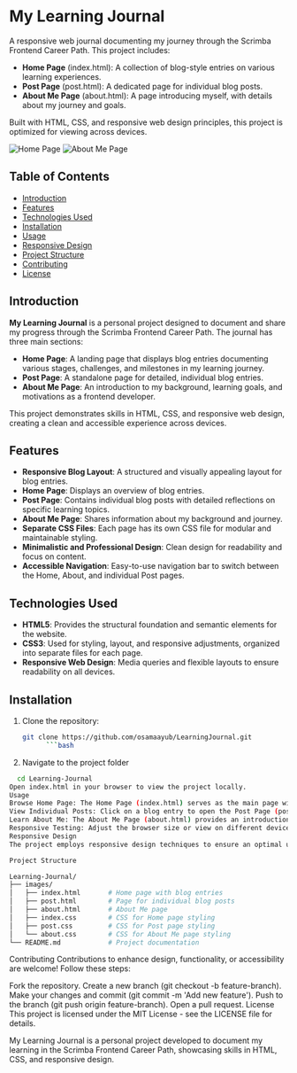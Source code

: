 # My Learning Journal

A responsive web journal documenting my journey through the Scrimba Frontend Career Path. This project includes:
- **Home Page** (index.html): A collection of blog-style entries on various learning experiences.
- **Post Page** (post.html): A dedicated page for individual blog posts.
- **About Me Page** (about.html): A page introducing myself, with details about my journey and goals.

Built with HTML, CSS, and responsive web design principles, this project is optimized for viewing across devices.

![Home Page](downloads/Screenshot-from-2024-11-05-12-17-38.png)
![About Me Page](downloads/Screenshot-from-2024-11-05-12-17-52.png)

## Table of Contents
- [Introduction](#introduction)
- [Features](#features)
- [Technologies Used](#technologies-used)
- [Installation](#installation)
- [Usage](#usage)
- [Responsive Design](#responsive-design)
- [Project Structure](#project-structure)
- [Contributing](#contributing)
- [License](#license)

## Introduction
**My Learning Journal** is a personal project designed to document and share my progress through the Scrimba Frontend Career Path. The journal has three main sections:
- **Home Page**: A landing page that displays blog entries documenting various stages, challenges, and milestones in my learning journey.
- **Post Page**: A standalone page for detailed, individual blog entries.
- **About Me Page**: An introduction to my background, learning goals, and motivations as a frontend developer.

This project demonstrates skills in HTML, CSS, and responsive web design, creating a clean and accessible experience across devices.

## Features
- **Responsive Blog Layout**: A structured and visually appealing layout for blog entries.
- **Home Page**: Displays an overview of blog entries.
- **Post Page**: Contains individual blog posts with detailed reflections on specific learning topics.
- **About Me Page**: Shares information about my background and journey.
- **Separate CSS Files**: Each page has its own CSS file for modular and maintainable styling.
- **Minimalistic and Professional Design**: Clean design for readability and focus on content.
- **Accessible Navigation**: Easy-to-use navigation bar to switch between the Home, About, and individual Post pages.

## Technologies Used
- **HTML5**: Provides the structural foundation and semantic elements for the website.
- **CSS3**: Used for styling, layout, and responsive adjustments, organized into separate files for each page.
- **Responsive Web Design**: Media queries and flexible layouts to ensure readability on all devices.

## Installation
1. Clone the repository:
   ```bash
   git clone https://github.com/osamaayub/LearningJournal.git
         ```bash
2. Navigate to the project folder
 ```bash
   cd Learning-Journal
Open index.html in your browser to view the project locally.
Usage
Browse Home Page: The Home Page (index.html) serves as the main page with a collection of blog entries summarizing my learning journey.
View Individual Posts: Click on a blog entry to open the Post Page (post.html) for detailed insights on specific topics.
Learn About Me: The About Me Page (about.html) provides an introduction to who I am, my goals, and what motivates me.
Responsive Testing: Adjust the browser size or view on different devices to see the responsive layout in action.
Responsive Design
The project employs responsive design techniques to ensure an optimal user experience on various devices. Media queries adjust font sizes, spacing, and layout based on the screen width, maintaining a clean look on mobile, tablet, and desktop screens.

Project Structure

Learning-Journal/
├── images/
│   ├── index.html       # Home page with blog entries
│   ├── post.html        # Page for individual blog posts
│   ├── about.html       # About Me page
│   ├── index.css        # CSS for Home page styling
│   ├── post.css         # CSS for Post page styling
│   └── about.css        # CSS for About Me page styling
└── README.md            # Project documentation

```
Contributing
Contributions to enhance design, functionality, or accessibility are welcome! Follow these steps:

Fork the repository.
Create a new branch (git checkout -b feature-branch).
Make your changes and commit (git commit -m 'Add new feature').
Push to the branch (git push origin feature-branch).
Open a pull request.
License
This project is licensed under the MIT License - see the LICENSE file for details.

My Learning Journal is a personal project developed to document my learning in the Scrimba Frontend Career Path, showcasing skills in HTML, CSS, and responsive design.
